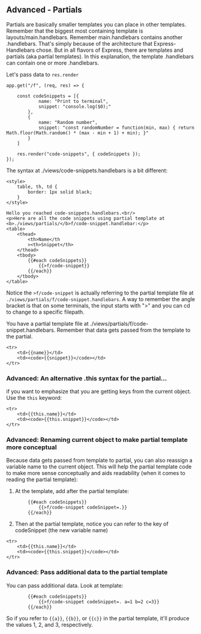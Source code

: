 ## Advanced - Partials
Partials are basically smaller templates you can place in other templates. Remember that the biggest most containing template is layouts/main.handlebars. Remember main.handlebars contains another <VIEW>.handlebars. That's simply because of the architecture that Express-Handlebars chose. But in all flavors of Express, there are templates and partials (aka partial templates). In this explanation, the template <VIEW>.handlebars can contain one or more <PARTIAL>.handlebars.

Let's pass data to `res.render`
```
app.get("/f", (req, res) => {

    const codeSnippets = [{
            name: "Print to terminal",
            snippet: "console.log($0);"
        },
        {
            name: "Random number",
            snippet: "const randomNumber = function(min, max) { return Math.floor(Math.random() * (max - min + 1) + min); }"
        }
    ]

    res.render("code-snippets", { codeSnippets });
});
```


The syntax at ./views/code-snippets.handlebars is a bit different:
```
<style>
    table, th, td {
        border: 1px solid black;
    }
</style>

Hello you reached code-snippets.handlebars.<br/>
<p>Here are all the code snippets using partial template at <b>./views/partials/</b>f/code-snippet.handlebar:</p>
<table>
    <thead>
        <th>Name</th
        ><th>Snippet</th>
    </thead>
    <tbody>
        {{#each codeSnippets}}
            {{>f/code-snippet}}
        {{/each}}
    </tbody>
</table>
```

Notice the `>f/code-snippet` is actually referring to the partial template file at `./views/partials/f/code-snippet.handlebars`. A way to remember the angle bracket is that on some terminals, the input starts with ">" and you can cd to change to a specific filepath.

You have a partial template file at ./views/partials/f/code-snippet.handlebars. Remember that data gets passed from the template to the partial.
```
<tr>
    <td>{{name}}</td>
    <td><code>{{snippet}}</code></td>
</tr>
```

### Advanced: An alternative .this syntax for the partial...
if you want to emphasize that you are getting keys from the current object. Use the `this` keyword:
```
<tr>
    <td>{{this.name}}</td>
    <td><code>{{this.snippet}}</code></td>
</tr>
```

### Advanced: Renaming current object to make partial template more conceptual
Because data gets passed from template to partial, you can also reassign a variable name to the current object. This will help the partial template code to make more sense conceptually and aids readability (when it comes to reading the partial template):
1. At the template, add after the partial template:
```
        {{#each codeSnippets}}
            {{>f/code-snippet codeSnippet=.}}
        {{/each}}
```
2. Then at the partial template, notice you can refer to the key of codeSnippet (the new variable name)
```
<tr>
    <td>{{this.name}}</td>
    <td><code>{{this.snippet}}</code></td>
</tr>
```

### Advanced: Pass additional data to the partial template
You can pass additional data. Look at template:
```
        {{#each codeSnippets}}
            {{>f/code-snippet codeSnippet=. a=1 b=2 c=3}}
        {{/each}}
```

So if you refer to `{{a}}`, `{{b}}`, or `{{c}}` in the partial template, it'll produce the values 1, 2, and 3, respectively.